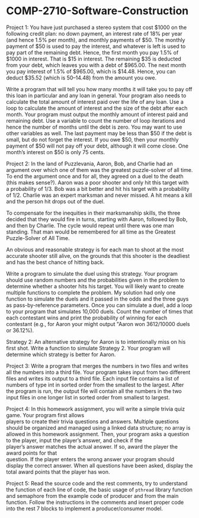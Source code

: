 # COMP-2710-Software-Construction

Project 1: You have just purchased a stereo system that cost $1000 on the following credit plan: no 
down  payment,  an  interest  rate  of  18%  per  year  (and  hence  1.5%  per  month),  and 
monthly payments of $50. The monthly payment of $50 is used to pay the interest, and 
whatever is left is used to pay part of the remaining debt. Hence, the first month you pay 
1.5% of $1000 in interest. That is $15 in interest. The remaining $35 is deducted from your 
debt, which leaves you with a debt of $965.00. The next month you pay interest of 1.5% 
of $965.00, which is $14.48. Hence, you can deduct $35.52 (which is $50–$14.48) from 
the amount you owe.  
 
Write a program that will tell you how many months it will take you to pay off this loan in 
particular and any loan in general. Your program also needs to calculate the total amount 
of interest paid over the life of any loan. Use a loop to calculate the amount of interest 
and  the  size  of  the  debt  after  each  month.  Your  program  must  output  the  monthly 
amount of interest paid and remaining debt. Use a variable to count the number of loop 
iterations and hence the number of months until the debt is zero. You may want to use 
other variables as well. The last payment may be less than $50 if the debt is small, but do 
not forget the interest. If you owe $50, then your monthly payment of $50 will not pay 
off your debt, although it will come close. One month’s interest on $50 is only 75 cents.



Project 2: In the land of Puzzlevania, Aaron, Bob, and Charlie had an argument over which one of 
them was the greatest puzzle-solver of all time.  To end the argument once and for all, 
they agreed on a duel to the death (this makes sense?). Aaron was a poor shooter and 
only hit this target with a probability of 1/3. Bob was a bit better and hit his target with 
a probability of 1/2. Charlie was an expert marksman and never missed. A hit means a 
kill and the person hit drops out of the duel. 
 
To compensate for the inequities in their marksmanship skills, the three decided that 
they would fire in turns, starting with Aaron, followed by Bob, and then by Charlie. The 
cycle would repeat until there was one man standing. That man would be remembered 
for all time as the Greatest Puzzle-Solver of All Time. 
 
An obvious and reasonable strategy is for each man to shoot at the most accurate 
shooter still alive, on the grounds that this shooter is the deadliest and has the best 
chance of hitting back. 
 
Write a program to simulate the duel using this strategy. Your program should use 
random numbers and the probabilities given in the problem to determine whether a 
shooter hits his target. You will likely want to create multiple functions to complete the 
problem. My solution had only one function to simulate the duels and it passed in the 
odds and the three guys as pass-by-reference parameters.  Once you can simulate a duel, 
add a loop to your program that simulates 10,000 duels. Count the number of times that 
each contestant wins and print the probability of winning for each contestant (e.g., for 
Aaron your might output "Aaron won 3612/10000 duels or 36.12%).  
 
Strategy 2: An alternative strategy for Aaron is to intentionally miss on his first shot. 
Write a function to simulate Strategy 2. Your program will determine which strategy is 
better for Aaron.


Project 3: Write a program that merges the numbers in two files and writes all the numbers into a 
third file. Your program takes input from two different files and writes its output to a 
third file. Each input file contains a list of numbers of type int in sorted order from the 
smallest to the largest. After the program is run, the output file will contain all the 
numbers in the two input files in one longer list in sorted order from smallest to largest.


Project 4: In	this	homework	assignment,	you	will	write	a	simple	trivia	quiz	game.	Your program	first	allows	
players	to	create	their	trivia	questions	and	answers.	Multiple	questions	should	be	organized	and	
managed	 using	a	linked	 data	 structure;	 no	array	is	allowed	in	 this	 homework	assignment.
Then,	your	program	asks	a	question	 to	 the	player,	input	 the	player’s	answer,	and	check	if	 the	
player’s	answer	matches	 the	actual	answer.	If	 so,	award	the	player	 the	award	points	 for	 that	
question.	If	the	player	enters	the	wrong	answer	your	program	should	display	the	correct	answer.	
When	all	questions	have	been	asked, display	the	total award	points that	the	player	has	won.


Project 5: Read the source code and the rest comments, try to understand the function of each line of code, 
the basic usage of `pthread` library function and semaphore from the example code of producer 
and from the main function. 
Follow the instructions in the comments and insert proper code into the rest 7 blocks to implement 
a producer/consumer model.  
